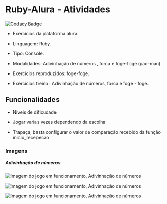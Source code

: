 # Ruby-Alura - Atividades 

[![Codacy Badge](https://api.codacy.com/project/badge/Grade/9e4c5b6f6f514c0e96702671dc9f69ab)](https://www.codacy.com/app/AlbericoD/Ruby-Alura-Exerc-cios-modulo-1?utm_source=github.com&utm_medium=referral&utm_content=AlbericoD/Ruby-Alura-Exerc-cios-modulo-1&utm_campaign=badger)

* Exercícios da plataforma alura:

* Linguagem: Ruby. 

* Tipo: Console.

* Modalidades: Adivinhação de números , forca e foge-foge (pac-man).

* Exercícios reproduzidos: foge-foge.

* Exercicios treino : Adivinhação de números, forca e foge - foge. 

## Funcionalidades 

* Niveis de dificudade

* Jogar varias vezes dependendo da escolha

* Trapaça, basta configurar o valor de comparação recebido da função inicio_recepecao

### Imagens

##### Adivinhação de números

![Imagem do jogo em funcionamento, Adivinhação de números](http://i.imgur.com/wklcLlh.png)

![Imagem do jogo em funcionamento, Adivinhação de números](http://i.imgur.com/2Bc47j6.png)

![Imagem do jogo em funcionamento, Adivinhação de números](http://i.imgur.com/5rnLzQw.png)
